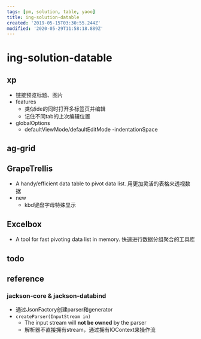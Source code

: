 ```yaml
---
tags: [pm, solution, table, yaoo]
title: ing-solution-datable
created: '2019-05-15T03:30:55.244Z'
modified: '2020-05-29T11:58:18.889Z'
---
```


# ing-solution-datable

## xp
- 链接预览标题、图片
- features
    - 类似ide的同时打开多标签页并编辑
    - 记住不同tab的上次编辑位置
- globalOptions
    - defaultViewMode/defaultEditMode
    -indentationSpace

## ag-grid

## GrapeTrellis
- A handy/efficient data table to pivot data list. 用更加灵活的表格来透视数据
- new
    - kbd键盘字母特殊显示

## Excelbox
- A tool for fast pivoting data list in memory. 快速进行数据分组聚合的工具库

## todo

## reference


### jackson-core & jackson-databind
- 通过JsonFactory创建parser和generator
- `createParser(InputStream in)` 
    - The input stream will <b>not be owned</b> by the parser
    - 解析器不直接拥有stream，通过拥有IOContext来操作流
